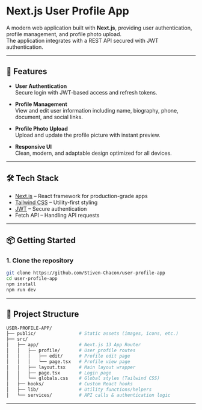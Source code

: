 # Next.js User Profile App

A modern web application built with **Next.js**, providing user authentication, profile management, and profile photo upload.  
The application integrates with a REST API secured with JWT authentication.

---

## 🚀 Features

- **User Authentication**  
  Secure login with JWT-based access and refresh tokens.

- **Profile Management**  
  View and edit user information including name, biography, phone, document, and social links.

- **Profile Photo Upload**  
  Upload and update the profile picture with instant preview.

- **Responsive UI**  
  Clean, modern, and adaptable design optimized for all devices.

---

## 🛠️ Tech Stack

- [Next.js](https://nextjs.org/) – React framework for production-grade apps  
- [Tailwind CSS](https://tailwindcss.com/) – Utility-first styling  
- [JWT](https://jwt.io/) – Secure authentication  
- Fetch API – Handling API requests  

---

## 📦 Getting Started

### 1. Clone the repository
```bash
git clone https://github.com/Stiven-Chacon/user-profile-app
cd user-profile-app
npm install
npm run dev
```
---

## 📂 Project Structure
```bash
USER-PROFILE-APP/
├── public/                # Static assets (images, icons, etc.)
├── src/
│   ├── app/               # Next.js 13 App Router
│   │   ├── profile/       # User profile routes
│   │   │   ├── edit/      # Profile edit page
│   │   │   └── page.tsx   # Profile view page
│   │   ├── layout.tsx     # Main layout wrapper
│   │   ├── page.tsx       # Login page
│   │   └── globals.css    # Global styles (Tailwind CSS)
│   ├── hooks/             # Custom React hooks
│   ├── lib/               # Utility functions/helpers
│   └── services/          # API calls & authentication logic
```
---
